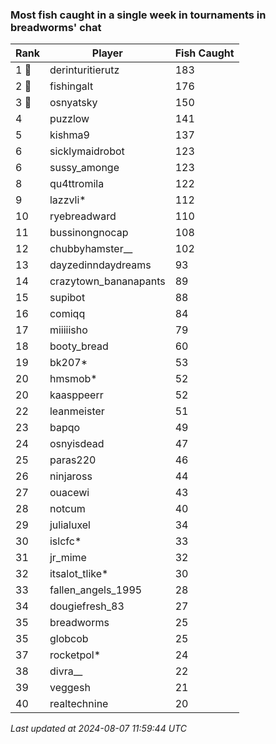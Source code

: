 ### Most fish caught in a single week in tournaments in breadworms' chat
| Rank | Player | Fish Caught |
|------|--------|-----------|
| 1 🥇  | derinturitierutz  | 183 |
| 2 🥈  | fishingalt  | 176 |
| 3 🥉  | osnyatsky  | 150 |
| 4  | puzzlow  | 141 |
| 5  | kishma9  | 137 |
| 6  | sicklymaidrobot  | 123 |
| 6  | sussy_amonge  | 123 |
| 8  | qu4ttromila  | 122 |
| 9  | lazzvli*  | 112 |
| 10  | ryebreadward  | 110 |
| 11  | bussinongnocap  | 108 |
| 12  | chubbyhamster__  | 102 |
| 13  | dayzedinndaydreams  | 93 |
| 14  | crazytown_bananapants  | 89 |
| 15  | supibot  | 88 |
| 16  | comiqq  | 84 |
| 17  | miiiiisho  | 79 |
| 18  | booty_bread  | 60 |
| 19  | bk207*  | 53 |
| 20  | hmsmob*  | 52 |
| 20  | kaasppeerr  | 52 |
| 22  | leanmeister  | 51 |
| 23  | bapqo  | 49 |
| 24  | osnyisdead  | 47 |
| 25  | paras220  | 46 |
| 26  | ninjaross  | 44 |
| 27  | ouacewi  | 43 |
| 28  | notcum  | 40 |
| 29  | julialuxel  | 34 |
| 30  | islcfc*  | 33 |
| 31  | jr_mime  | 32 |
| 32  | itsalot_tlike*  | 30 |
| 33  | fallen_angels_1995  | 28 |
| 34  | dougiefresh_83  | 27 |
| 35  | breadworms  | 25 |
| 35  | globcob  | 25 |
| 37  | rocketpol*  | 24 |
| 38  | divra__  | 22 |
| 39  | veggesh  | 21 |
| 40  | realtechnine  | 20 |

_Last updated at 2024-08-07 11:59:44 UTC_